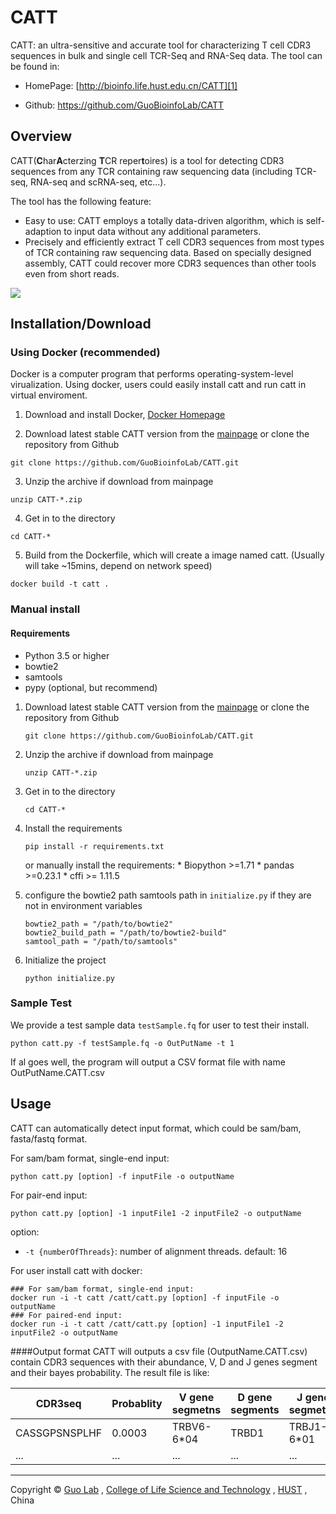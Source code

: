 # CATT
CATT: an ultra-sensitive and accurate tool for characterizing T cell CDR3 sequences in bulk and single cell TCR-Seq and RNA-Seq data. The tool can be found in:

* HomePage: [http://bioinfo.life.hust.edu.cn/CATT][1]

* Github: https://github.com/GuoBioinfoLab/CATT



## Overview

CATT(**C**har**A**cterzing **T**CR reper**t**oires) is a tool for detecting CDR3 sequences from any TCR containing raw sequencing data (including TCR-seq, RNA-seq and scRNA-seq, etc...). 

The tool has the following feature:
* Easy to use: CATT employs a totally data-driven algorithm, which is self-adaption to input data without any additional parameters.
* Precisely and efficiently extract T cell CDR3 sequences from most types of TCR containing raw sequencing data. Based on specially designed assembly, CATT could recover more CDR3 sequences than other tools even from short reads.

![][image-1]


## Installation/Download

### Using Docker (recommended)

Docker is a computer program that performs operating-system-level virualization. Using docker, users could easily install catt and run catt in virtual enviroment.

1. Download and install Docker, [Docker Homepage](https://www.docker.com/)

2. Download latest stable CATT version from the [mainpage][2] or clone the repository from Github
```
git clone https://github.com/GuoBioinfoLab/CATT.git
```

3. Unzip the archive if download from mainpage
```
unzip CATT-*.zip
```

4. Get in to the directory
```
cd CATT-*
```

5. Build from the Dockerfile, which will create a image named catt. (Usually will take ~15mins, depend on network speed)
```
docker build -t catt .
```


### Manual install

#### Requirements

* Python 3.5 or higher
* bowtie2
* samtools
* pypy (optional, but recommend)


1. Download latest stable CATT version from the [mainpage][2] or clone the repository from Github
    ```
    git clone https://github.com/GuoBioinfoLab/CATT.git
    ```

3. Unzip the archive if download from mainpage
    ```
    unzip CATT-*.zip
    ```

4. Get in to the directory
    ```
    cd CATT-*
    ```


5. Install the requirements
    ``` 
    pip install -r requirements.txt
    ```
    or manually install the requirements:
        * Biopython \>=1.71
        * pandas \>=0.23.1
        * cffi \>= 1.11.5
    
6. configure the bowtie2 path samtools path in `initialize.py` if they are not in environment variables
    ```
    bowtie2_path = "/path/to/bowtie2"
    bowtie2_build_path = "/path/to/bowtie2-build"
    samtool_path = "/path/to/samtools"
    ```

7. Initialize the project
    ```
    python initialize.py
    ```


### Sample Test
We provide a test sample data `testSample.fq` for user to test their install.
```Shell
python catt.py -f testSample.fq -o OutPutName -t 1
```
If al goes well, the program will output a CSV format file with name OutPutName.CATT.csv

## Usage
CATT can automatically detect input format, which could be sam/bam, fasta/fastq format.

For sam/bam format, single-end input:
```
python catt.py [option] -f inputFile -o outputName
```

For pair-end input:
```
python catt.py [option] -1 inputFile1 -2 inputFile2 -o outputName
```


option:

* `-t {numberOfThreads}`: number of alignment threads. default: 16


For user install catt with docker:
```Shell
### For sam/bam format, single-end input:
docker run -i -t catt /catt/catt.py [option] -f inputFile -o outputName
### For paired-end input:
docker run -i -t catt /catt/catt.py [option] -1 inputFile1 -2 inputFile2 -o outputName
```

####Output format
CATT will outputs a csv file (OutputName.CATT.csv) contain CDR3 sequences with their abundance, V, D and J genes segment and their bayes probability. The result file is like:

| CDR3seq | Probablity | V gene segmetns | D gene segments | J gene segmetns | Frequency |
| --- | --- | --- | --- | --- | --- |
| CASSGPSNSPLHF |0.0003 | TRBV6-6*04 | TRBD1 | TRBJ1-6*01 |14 |
| ... |... | ... | ... | ... |... |


---

Copyright © [Guo Lab][3] , [College of Life Science and Technology][4] , [HUST][5] , China

[1]:	http://bioinfo.life.hust.edu.cn/CATT
[2]:	http://144.34.223.36/catt/CATT-master.zip
[3]:	http://bioinfo.life.hust.edu.cn/
[4]:	http://life.hust.edu.cn/
[5]:	http://www.hust.edu.cn/

[image-1]:	http://23.106.150.157/liuchengjiantu.jpg